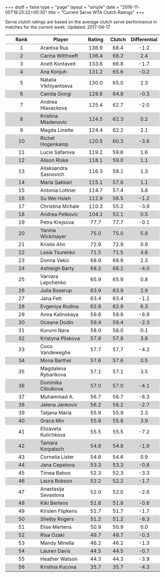 +++
draft = false
type = "page" 
layout = "simple"
date = "2016-11-05T18:25:22+05:30"
title = "Current Serve WTA Clutch Ratings"
+++


Serve clutch ratings are based on the average clutch serve performance in matches for the current week. Updated: 2017-06-17


<table class='gmisc_table' style='border-collapse: collapse; margin-top: 1em; margin-bottom: 1em;' >
<thead>
<tr>
<th style='border-bottom: 1px solid grey; border-top: 2px solid grey; text-align: center;'>Rank</th>
<th style='border-bottom: 1px solid grey; border-top: 2px solid grey; text-align: center;'>Player</th>
<th style='border-bottom: 1px solid grey; border-top: 2px solid grey; text-align: center;'>Rating</th>
<th style='border-bottom: 1px solid grey; border-top: 2px solid grey; text-align: center;'>Clutch</th>
<th style='border-bottom: 1px solid grey; border-top: 2px solid grey; text-align: center;'>Differential</th>
</tr>
</thead>
<tbody>
<tr>
<td style='width:40%; text-align: center;'>1</td>
<td style='width:40%; text-align: left;'>Arantxa Rus</td>
<td style='width:40%; text-align: center;'>136.9</td>
<td style='width:40%; text-align: center;'>68.4</td>
<td style='width:40%; text-align: center;'>-1.2</td>
</tr>
<tr style='background-color: #d6d6d6;'>
<td style='width:40%; background-color: #d6d6d6; text-align: center;'>2</td>
<td style='width:40%; background-color: #d6d6d6; text-align: left;'>Carina Witthoeft</td>
<td style='width:40%; background-color: #d6d6d6; text-align: center;'>136.4</td>
<td style='width:40%; background-color: #d6d6d6; text-align: center;'>68.2</td>
<td style='width:40%; background-color: #d6d6d6; text-align: center;'>2.4</td>
</tr>
<tr>
<td style='width:40%; text-align: center;'>3</td>
<td style='width:40%; text-align: left;'>Anett Kontaveit</td>
<td style='width:40%; text-align: center;'>133.6</td>
<td style='width:40%; text-align: center;'>66.8</td>
<td style='width:40%; text-align: center;'>-1.7</td>
</tr>
<tr style='background-color: #d6d6d6;'>
<td style='width:40%; background-color: #d6d6d6; text-align: center;'>4</td>
<td style='width:40%; background-color: #d6d6d6; text-align: left;'>Ana Konjuh</td>
<td style='width:40%; background-color: #d6d6d6; text-align: center;'>131.2</td>
<td style='width:40%; background-color: #d6d6d6; text-align: center;'>65.6</td>
<td style='width:40%; background-color: #d6d6d6; text-align: center;'>-0.2</td>
</tr>
<tr>
<td style='width:40%; text-align: center;'>5</td>
<td style='width:40%; text-align: left;'>Natalia Vikhlyantseva</td>
<td style='width:40%; text-align: center;'>130.0</td>
<td style='width:40%; text-align: center;'>65.0</td>
<td style='width:40%; text-align: center;'>2.3</td>
</tr>
<tr style='background-color: #d6d6d6;'>
<td style='width:40%; background-color: #d6d6d6; text-align: center;'>6</td>
<td style='width:40%; background-color: #d6d6d6; text-align: left;'>Camila Giorgi</td>
<td style='width:40%; background-color: #d6d6d6; text-align: center;'>129.6</td>
<td style='width:40%; background-color: #d6d6d6; text-align: center;'>64.8</td>
<td style='width:40%; background-color: #d6d6d6; text-align: center;'>-0.3</td>
</tr>
<tr>
<td style='width:40%; text-align: center;'>7</td>
<td style='width:40%; text-align: left;'>Andrea Hlavackova</td>
<td style='width:40%; text-align: center;'>125.4</td>
<td style='width:40%; text-align: center;'>62.7</td>
<td style='width:40%; text-align: center;'>-2.0</td>
</tr>
<tr style='background-color: #d6d6d6;'>
<td style='width:40%; background-color: #d6d6d6; text-align: center;'>8</td>
<td style='width:40%; background-color: #d6d6d6; text-align: left;'>Kristina Mladenovic</td>
<td style='width:40%; background-color: #d6d6d6; text-align: center;'>124.5</td>
<td style='width:40%; background-color: #d6d6d6; text-align: center;'>62.3</td>
<td style='width:40%; background-color: #d6d6d6; text-align: center;'>0.2</td>
</tr>
<tr>
<td style='width:40%; text-align: center;'>9</td>
<td style='width:40%; text-align: left;'>Magda Linette</td>
<td style='width:40%; text-align: center;'>124.4</td>
<td style='width:40%; text-align: center;'>62.2</td>
<td style='width:40%; text-align: center;'>2.1</td>
</tr>
<tr style='background-color: #d6d6d6;'>
<td style='width:40%; background-color: #d6d6d6; text-align: center;'>10</td>
<td style='width:40%; background-color: #d6d6d6; text-align: left;'>Richel Hogenkamp</td>
<td style='width:40%; background-color: #d6d6d6; text-align: center;'>120.5</td>
<td style='width:40%; background-color: #d6d6d6; text-align: center;'>60.3</td>
<td style='width:40%; background-color: #d6d6d6; text-align: center;'>-3.6</td>
</tr>
<tr>
<td style='width:40%; text-align: center;'>11</td>
<td style='width:40%; text-align: left;'>Lucie Safarova</td>
<td style='width:40%; text-align: center;'>119.2</td>
<td style='width:40%; text-align: center;'>59.6</td>
<td style='width:40%; text-align: center;'>1.6</td>
</tr>
<tr style='background-color: #d6d6d6;'>
<td style='width:40%; background-color: #d6d6d6; text-align: center;'>12</td>
<td style='width:40%; background-color: #d6d6d6; text-align: left;'>Alison Riske</td>
<td style='width:40%; background-color: #d6d6d6; text-align: center;'>118.1</td>
<td style='width:40%; background-color: #d6d6d6; text-align: center;'>59.0</td>
<td style='width:40%; background-color: #d6d6d6; text-align: center;'>1.1</td>
</tr>
<tr>
<td style='width:40%; text-align: center;'>13</td>
<td style='width:40%; text-align: left;'>Aliaksandra Sasnovich</td>
<td style='width:40%; text-align: center;'>116.3</td>
<td style='width:40%; text-align: center;'>58.1</td>
<td style='width:40%; text-align: center;'>1.3</td>
</tr>
<tr style='background-color: #d6d6d6;'>
<td style='width:40%; background-color: #d6d6d6; text-align: center;'>14</td>
<td style='width:40%; background-color: #d6d6d6; text-align: left;'>Maria Sakkari</td>
<td style='width:40%; background-color: #d6d6d6; text-align: center;'>115.1</td>
<td style='width:40%; background-color: #d6d6d6; text-align: center;'>57.6</td>
<td style='width:40%; background-color: #d6d6d6; text-align: center;'>1.1</td>
</tr>
<tr>
<td style='width:40%; text-align: center;'>15</td>
<td style='width:40%; text-align: left;'>Antonia Lottner</td>
<td style='width:40%; text-align: center;'>114.7</td>
<td style='width:40%; text-align: center;'>57.4</td>
<td style='width:40%; text-align: center;'>3.8</td>
</tr>
<tr style='background-color: #d6d6d6;'>
<td style='width:40%; background-color: #d6d6d6; text-align: center;'>16</td>
<td style='width:40%; background-color: #d6d6d6; text-align: left;'>Su Wei Hsieh</td>
<td style='width:40%; background-color: #d6d6d6; text-align: center;'>112.9</td>
<td style='width:40%; background-color: #d6d6d6; text-align: center;'>56.5</td>
<td style='width:40%; background-color: #d6d6d6; text-align: center;'>-1.2</td>
</tr>
<tr>
<td style='width:40%; text-align: center;'>17</td>
<td style='width:40%; text-align: left;'>Christina Mchale</td>
<td style='width:40%; text-align: center;'>110.3</td>
<td style='width:40%; text-align: center;'>55.2</td>
<td style='width:40%; text-align: center;'>-3.9</td>
</tr>
<tr style='background-color: #d6d6d6;'>
<td style='width:40%; background-color: #d6d6d6; text-align: center;'>18</td>
<td style='width:40%; background-color: #d6d6d6; text-align: left;'>Andrea Petkovic</td>
<td style='width:40%; background-color: #d6d6d6; text-align: center;'>104.1</td>
<td style='width:40%; background-color: #d6d6d6; text-align: center;'>52.1</td>
<td style='width:40%; background-color: #d6d6d6; text-align: center;'>0.5</td>
</tr>
<tr>
<td style='width:40%; text-align: center;'>19</td>
<td style='width:40%; text-align: left;'>Petra Krejsova</td>
<td style='width:40%; text-align: center;'>77.7</td>
<td style='width:40%; text-align: center;'>77.7</td>
<td style='width:40%; text-align: center;'>-0.1</td>
</tr>
<tr style='background-color: #d6d6d6;'>
<td style='width:40%; background-color: #d6d6d6; text-align: center;'>20</td>
<td style='width:40%; background-color: #d6d6d6; text-align: left;'>Yanina Wickmayer</td>
<td style='width:40%; background-color: #d6d6d6; text-align: center;'>75.0</td>
<td style='width:40%; background-color: #d6d6d6; text-align: center;'>75.0</td>
<td style='width:40%; background-color: #d6d6d6; text-align: center;'>5.8</td>
</tr>
<tr>
<td style='width:40%; text-align: center;'>21</td>
<td style='width:40%; text-align: left;'>Kristie Ahn</td>
<td style='width:40%; text-align: center;'>72.9</td>
<td style='width:40%; text-align: center;'>72.9</td>
<td style='width:40%; text-align: center;'>0.9</td>
</tr>
<tr style='background-color: #d6d6d6;'>
<td style='width:40%; background-color: #d6d6d6; text-align: center;'>22</td>
<td style='width:40%; background-color: #d6d6d6; text-align: left;'>Lesia Tsurenko</td>
<td style='width:40%; background-color: #d6d6d6; text-align: center;'>71.5</td>
<td style='width:40%; background-color: #d6d6d6; text-align: center;'>71.5</td>
<td style='width:40%; background-color: #d6d6d6; text-align: center;'>4.8</td>
</tr>
<tr>
<td style='width:40%; text-align: center;'>23</td>
<td style='width:40%; text-align: left;'>Donna Vekic</td>
<td style='width:40%; text-align: center;'>68.9</td>
<td style='width:40%; text-align: center;'>68.9</td>
<td style='width:40%; text-align: center;'>2.3</td>
</tr>
<tr style='background-color: #d6d6d6;'>
<td style='width:40%; background-color: #d6d6d6; text-align: center;'>24</td>
<td style='width:40%; background-color: #d6d6d6; text-align: left;'>Ashleigh Barty</td>
<td style='width:40%; background-color: #d6d6d6; text-align: center;'>68.2</td>
<td style='width:40%; background-color: #d6d6d6; text-align: center;'>68.2</td>
<td style='width:40%; background-color: #d6d6d6; text-align: center;'>-4.0</td>
</tr>
<tr>
<td style='width:40%; text-align: center;'>25</td>
<td style='width:40%; text-align: left;'>Varvara Lepchenko</td>
<td style='width:40%; text-align: center;'>65.9</td>
<td style='width:40%; text-align: center;'>65.9</td>
<td style='width:40%; text-align: center;'>0.8</td>
</tr>
<tr style='background-color: #d6d6d6;'>
<td style='width:40%; background-color: #d6d6d6; text-align: center;'>26</td>
<td style='width:40%; background-color: #d6d6d6; text-align: left;'>Julia Boserup</td>
<td style='width:40%; background-color: #d6d6d6; text-align: center;'>63.9</td>
<td style='width:40%; background-color: #d6d6d6; text-align: center;'>63.9</td>
<td style='width:40%; background-color: #d6d6d6; text-align: center;'>2.9</td>
</tr>
<tr>
<td style='width:40%; text-align: center;'>27</td>
<td style='width:40%; text-align: left;'>Jana Fett</td>
<td style='width:40%; text-align: center;'>63.4</td>
<td style='width:40%; text-align: center;'>63.4</td>
<td style='width:40%; text-align: center;'>-1.1</td>
</tr>
<tr style='background-color: #d6d6d6;'>
<td style='width:40%; background-color: #d6d6d6; text-align: center;'>28</td>
<td style='width:40%; background-color: #d6d6d6; text-align: left;'>Evgeniya Rodina</td>
<td style='width:40%; background-color: #d6d6d6; text-align: center;'>62.8</td>
<td style='width:40%; background-color: #d6d6d6; text-align: center;'>62.8</td>
<td style='width:40%; background-color: #d6d6d6; text-align: center;'>6.3</td>
</tr>
<tr>
<td style='width:40%; text-align: center;'>29</td>
<td style='width:40%; text-align: left;'>Anna Kalinskaya</td>
<td style='width:40%; text-align: center;'>59.8</td>
<td style='width:40%; text-align: center;'>59.8</td>
<td style='width:40%; text-align: center;'>-6.9</td>
</tr>
<tr style='background-color: #d6d6d6;'>
<td style='width:40%; background-color: #d6d6d6; text-align: center;'>30</td>
<td style='width:40%; background-color: #d6d6d6; text-align: left;'>Oceane Dodin</td>
<td style='width:40%; background-color: #d6d6d6; text-align: center;'>59.4</td>
<td style='width:40%; background-color: #d6d6d6; text-align: center;'>59.4</td>
<td style='width:40%; background-color: #d6d6d6; text-align: center;'>-2.3</td>
</tr>
<tr>
<td style='width:40%; text-align: center;'>31</td>
<td style='width:40%; text-align: left;'>Kurumi Nara</td>
<td style='width:40%; text-align: center;'>58.0</td>
<td style='width:40%; text-align: center;'>58.0</td>
<td style='width:40%; text-align: center;'>0.1</td>
</tr>
<tr style='background-color: #d6d6d6;'>
<td style='width:40%; background-color: #d6d6d6; text-align: center;'>32</td>
<td style='width:40%; background-color: #d6d6d6; text-align: left;'>Kristyna Pliskova</td>
<td style='width:40%; background-color: #d6d6d6; text-align: center;'>57.8</td>
<td style='width:40%; background-color: #d6d6d6; text-align: center;'>57.8</td>
<td style='width:40%; background-color: #d6d6d6; text-align: center;'>3.8</td>
</tr>
<tr>
<td style='width:40%; text-align: center;'>33</td>
<td style='width:40%; text-align: left;'>Coco Vandeweghe</td>
<td style='width:40%; text-align: center;'>57.7</td>
<td style='width:40%; text-align: center;'>57.7</td>
<td style='width:40%; text-align: center;'>-4.2</td>
</tr>
<tr style='background-color: #d6d6d6;'>
<td style='width:40%; background-color: #d6d6d6; text-align: center;'>34</td>
<td style='width:40%; background-color: #d6d6d6; text-align: left;'>Mona Barthel</td>
<td style='width:40%; background-color: #d6d6d6; text-align: center;'>57.6</td>
<td style='width:40%; background-color: #d6d6d6; text-align: center;'>57.6</td>
<td style='width:40%; background-color: #d6d6d6; text-align: center;'>0.5</td>
</tr>
<tr>
<td style='width:40%; text-align: center;'>35</td>
<td style='width:40%; text-align: left;'>Magdalena Rybarikova</td>
<td style='width:40%; text-align: center;'>57.1</td>
<td style='width:40%; text-align: center;'>57.1</td>
<td style='width:40%; text-align: center;'>3.5</td>
</tr>
<tr style='background-color: #d6d6d6;'>
<td style='width:40%; background-color: #d6d6d6; text-align: center;'>36</td>
<td style='width:40%; background-color: #d6d6d6; text-align: left;'>Dominika Cibulkova</td>
<td style='width:40%; background-color: #d6d6d6; text-align: center;'>57.0</td>
<td style='width:40%; background-color: #d6d6d6; text-align: center;'>57.0</td>
<td style='width:40%; background-color: #d6d6d6; text-align: center;'>-4.1</td>
</tr>
<tr>
<td style='width:40%; text-align: center;'>37</td>
<td style='width:40%; text-align: left;'>Muhammad A.</td>
<td style='width:40%; text-align: center;'>56.7</td>
<td style='width:40%; text-align: center;'>56.7</td>
<td style='width:40%; text-align: center;'>-6.3</td>
</tr>
<tr style='background-color: #d6d6d6;'>
<td style='width:40%; background-color: #d6d6d6; text-align: center;'>38</td>
<td style='width:40%; background-color: #d6d6d6; text-align: left;'>Jelena Jankovic</td>
<td style='width:40%; background-color: #d6d6d6; text-align: center;'>56.2</td>
<td style='width:40%; background-color: #d6d6d6; text-align: center;'>56.2</td>
<td style='width:40%; background-color: #d6d6d6; text-align: center;'>-2.7</td>
</tr>
<tr>
<td style='width:40%; text-align: center;'>39</td>
<td style='width:40%; text-align: left;'>Tatjana Maria</td>
<td style='width:40%; text-align: center;'>55.9</td>
<td style='width:40%; text-align: center;'>55.9</td>
<td style='width:40%; text-align: center;'>2.3</td>
</tr>
<tr style='background-color: #d6d6d6;'>
<td style='width:40%; background-color: #d6d6d6; text-align: center;'>40</td>
<td style='width:40%; background-color: #d6d6d6; text-align: left;'>Grace Min</td>
<td style='width:40%; background-color: #d6d6d6; text-align: center;'>55.8</td>
<td style='width:40%; background-color: #d6d6d6; text-align: center;'>55.8</td>
<td style='width:40%; background-color: #d6d6d6; text-align: center;'>3.9</td>
</tr>
<tr>
<td style='width:40%; text-align: center;'>41</td>
<td style='width:40%; text-align: left;'>Elizaveta Kulichkova</td>
<td style='width:40%; text-align: center;'>55.5</td>
<td style='width:40%; text-align: center;'>55.5</td>
<td style='width:40%; text-align: center;'>-7.2</td>
</tr>
<tr style='background-color: #d6d6d6;'>
<td style='width:40%; background-color: #d6d6d6; text-align: center;'>42</td>
<td style='width:40%; background-color: #d6d6d6; text-align: left;'>Tamara Korpatsch</td>
<td style='width:40%; background-color: #d6d6d6; text-align: center;'>54.8</td>
<td style='width:40%; background-color: #d6d6d6; text-align: center;'>54.8</td>
<td style='width:40%; background-color: #d6d6d6; text-align: center;'>-1.9</td>
</tr>
<tr>
<td style='width:40%; text-align: center;'>43</td>
<td style='width:40%; text-align: left;'>Cornelia Lister</td>
<td style='width:40%; text-align: center;'>54.6</td>
<td style='width:40%; text-align: center;'>54.6</td>
<td style='width:40%; text-align: center;'>0.9</td>
</tr>
<tr style='background-color: #d6d6d6;'>
<td style='width:40%; background-color: #d6d6d6; text-align: center;'>44</td>
<td style='width:40%; background-color: #d6d6d6; text-align: left;'>Jana Cepelova</td>
<td style='width:40%; background-color: #d6d6d6; text-align: center;'>53.3</td>
<td style='width:40%; background-color: #d6d6d6; text-align: center;'>53.3</td>
<td style='width:40%; background-color: #d6d6d6; text-align: center;'>-0.8</td>
</tr>
<tr>
<td style='width:40%; text-align: center;'>45</td>
<td style='width:40%; text-align: left;'>Timea Babos</td>
<td style='width:40%; text-align: center;'>52.3</td>
<td style='width:40%; text-align: center;'>52.3</td>
<td style='width:40%; text-align: center;'>-3.3</td>
</tr>
<tr style='background-color: #d6d6d6;'>
<td style='width:40%; background-color: #d6d6d6; text-align: center;'>46</td>
<td style='width:40%; background-color: #d6d6d6; text-align: left;'>Laura Robson</td>
<td style='width:40%; background-color: #d6d6d6; text-align: center;'>52.2</td>
<td style='width:40%; background-color: #d6d6d6; text-align: center;'>52.2</td>
<td style='width:40%; background-color: #d6d6d6; text-align: center;'>-1.7</td>
</tr>
<tr>
<td style='width:40%; text-align: center;'>47</td>
<td style='width:40%; text-align: left;'>Anastasija Sevastova</td>
<td style='width:40%; text-align: center;'>52.0</td>
<td style='width:40%; text-align: center;'>52.0</td>
<td style='width:40%; text-align: center;'>-2.6</td>
</tr>
<tr style='background-color: #d6d6d6;'>
<td style='width:40%; background-color: #d6d6d6; text-align: center;'>48</td>
<td style='width:40%; background-color: #d6d6d6; text-align: left;'>Kiki Bertens</td>
<td style='width:40%; background-color: #d6d6d6; text-align: center;'>51.8</td>
<td style='width:40%; background-color: #d6d6d6; text-align: center;'>51.8</td>
<td style='width:40%; background-color: #d6d6d6; text-align: center;'>-0.6</td>
</tr>
<tr>
<td style='width:40%; text-align: center;'>49</td>
<td style='width:40%; text-align: left;'>Kirsten Flipkens</td>
<td style='width:40%; text-align: center;'>51.7</td>
<td style='width:40%; text-align: center;'>51.7</td>
<td style='width:40%; text-align: center;'>-1.7</td>
</tr>
<tr style='background-color: #d6d6d6;'>
<td style='width:40%; background-color: #d6d6d6; text-align: center;'>50</td>
<td style='width:40%; background-color: #d6d6d6; text-align: left;'>Shelby Rogers</td>
<td style='width:40%; background-color: #d6d6d6; text-align: center;'>51.2</td>
<td style='width:40%; background-color: #d6d6d6; text-align: center;'>51.2</td>
<td style='width:40%; background-color: #d6d6d6; text-align: center;'>-8.3</td>
</tr>
<tr>
<td style='width:40%; text-align: center;'>51</td>
<td style='width:40%; text-align: left;'>Elise Mertens</td>
<td style='width:40%; text-align: center;'>50.9</td>
<td style='width:40%; text-align: center;'>50.9</td>
<td style='width:40%; text-align: center;'>0.0</td>
</tr>
<tr style='background-color: #d6d6d6;'>
<td style='width:40%; background-color: #d6d6d6; text-align: center;'>52</td>
<td style='width:40%; background-color: #d6d6d6; text-align: left;'>Risa Ozaki</td>
<td style='width:40%; background-color: #d6d6d6; text-align: center;'>49.7</td>
<td style='width:40%; background-color: #d6d6d6; text-align: center;'>49.7</td>
<td style='width:40%; background-color: #d6d6d6; text-align: center;'>-0.3</td>
</tr>
<tr>
<td style='width:40%; text-align: center;'>53</td>
<td style='width:40%; text-align: left;'>Mandy Minella</td>
<td style='width:40%; text-align: center;'>46.2</td>
<td style='width:40%; text-align: center;'>46.2</td>
<td style='width:40%; text-align: center;'>-1.3</td>
</tr>
<tr style='background-color: #d6d6d6;'>
<td style='width:40%; background-color: #d6d6d6; text-align: center;'>54</td>
<td style='width:40%; background-color: #d6d6d6; text-align: left;'>Lauren Davis</td>
<td style='width:40%; background-color: #d6d6d6; text-align: center;'>44.5</td>
<td style='width:40%; background-color: #d6d6d6; text-align: center;'>44.5</td>
<td style='width:40%; background-color: #d6d6d6; text-align: center;'>-0.7</td>
</tr>
<tr>
<td style='width:40%; text-align: center;'>55</td>
<td style='width:40%; text-align: left;'>Heather Watson</td>
<td style='width:40%; text-align: center;'>44.3</td>
<td style='width:40%; text-align: center;'>44.3</td>
<td style='width:40%; text-align: center;'>-3.9</td>
</tr>
<tr style='background-color: #d6d6d6;'>
<td style='width:40%; background-color: #d6d6d6; border-bottom: 2px solid grey; text-align: center;'>56</td>
<td style='width:40%; background-color: #d6d6d6; border-bottom: 2px solid grey; text-align: left;'>Kristina Kucova</td>
<td style='width:40%; background-color: #d6d6d6; border-bottom: 2px solid grey; text-align: center;'>35.7</td>
<td style='width:40%; background-color: #d6d6d6; border-bottom: 2px solid grey; text-align: center;'>35.7</td>
<td style='width:40%; background-color: #d6d6d6; border-bottom: 2px solid grey; text-align: center;'>-4.3</td>
</tr>
</tbody>
</table>

